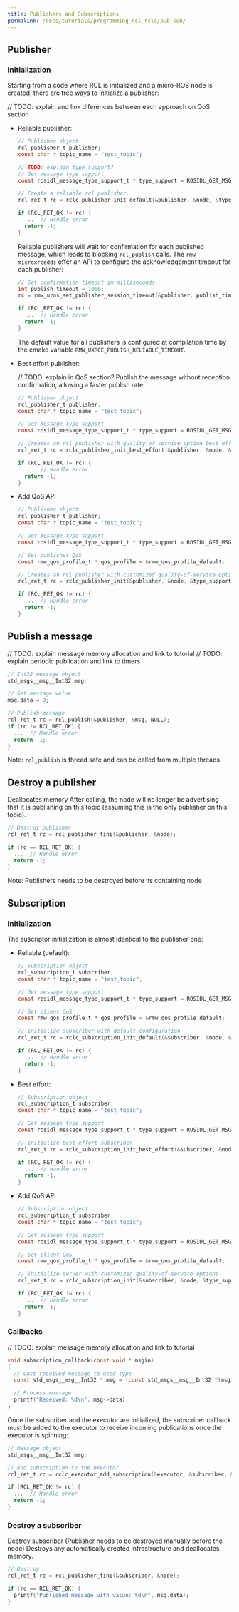 ```yaml
---
title: Publishers and Subscriptions
permalink: /docs/tutorials/programming_rcl_rclc/pub_sub/
---
```


## <a name="pub"/>Publisher

### <a name="pub_init"/>Initialization

Starting from a code where RCL is initialized and a micro-ROS node is created, there are tree ways to initialize a publisher:
  
// TODO: explain and link diferences between each approach on QoS section

- Reliable publisher:
  ```C
  // Publisher object
  rcl_publisher_t publisher;
  const char * topic_name = "test_topic";

  // TODO: explain type_support?
  // Get message type support
  const rosidl_message_type_support_t * type_support = ROSIDL_GET_MSG_TYPE_SUPPORT(std_msgs, msg, Int32);

  // Create a reliable rcl publisher.
  rcl_ret_t rc = rclc_publisher_init_default(&publisher, &node, &type_support, &topic_name);

  if (RCL_RET_OK != rc) {
    ...  // Handle error
    return -1;
  }
  ```
  
  Reliable publishers will wait for confirmation for each published message, which leads to blocking `rcl_publish` calls. The `rmw-microxrcedds` offer an API to configure the acknowledgement timeout for each publisher:

  ```C
  // Set confirmation timeout in milliseconds
  int publish_timeout = 1000; 
  rc = rmw_uros_set_publisher_session_timeout(&publisher, publish_timeout);

  if (RCL_RET_OK != rc) {
    ...  // Handle error
    return -1;
  }
  ```
  
  The default value for all publishers is configured at compilation time by the cmake variable `RMW_UXRCE_PUBLISH_RELIABLE_TIMEOUT`.

- Best effort publisher:

  // TODO: explain in QoS section?
  Publish the message without reception confirmation, allowing a faster publish rate.

  ```C
  // Publisher object
  rcl_publisher_t publisher;
  const char * topic_name = "test_topic";

  // Get message type support
  const rosidl_message_type_support_t * type_support = ROSIDL_GET_MSG_TYPE_SUPPORT(std_msgs, msg, Int32);

  // Creates an rcl publisher with quality-of-service option best effort
  rcl_ret_t rc = rclc_publisher_init_best_effort(&publisher, &node, &type_support, &topic_name);

  if (RCL_RET_OK != rc) {
    ...  // Handle error
    return -1;
  }
  ```

- Add QoS API

  ```C
  // Publisher object
  rcl_publisher_t publisher;
  const char * topic_name = "test_topic";

  // Get message type support
  const rosidl_message_type_support_t * type_support = ROSIDL_GET_MSG_TYPE_SUPPORT(std_msgs, msg, Int32);

  // Set publisher QoS
  const rmw_qos_profile_t * qos_profile = &rmw_qos_profile_default;

  // Creates an rcl publisher with customized quality-of-service options
  rcl_ret_t rc = rclc_publisher_init(&publisher, &node, &type_support, &topic_name, qos_profile);

  if (RCL_RET_OK != rc) {
    ...  // Handle error
    return -1;
  }
  ```

## <a name="pub_publish"/>Publish a message

// TODO: explain message memory allocation and link to tutorial
// TODO: explain periodic publication and link to timers
```C
// Int32 message object
std_msgs__msg__Int32 msg; 

// Set message value
msg.data = 0;

// Publish message
rcl_ret_t rc = rcl_publish(&publisher, &msg, NULL);
if (rc != RCL_RET_OK) {
  ...  // Handle error
  return -1;
}
```

Note: `rcl_publish` is thread safe and can be called from multiple threads
  
## <a name="pub_end"/>Destroy a publisher

Deallocates memory
After calling, the node will no longer be advertising that it is publishing
on this topic (assuming this is the only publisher on this topic).

```C
// Destroy publisher
rcl_ret_t rc = rcl_publisher_fini(&publisher, &node);

if (rc == RCL_RET_OK) {
  ...  // Handle error
  return -1;
}
```

Note: Publishers needs to be destroyed before its containing node

## <a name="sub"/>Subscription

### <a name="sub_init"/>Initialization

The suscriptor initialization is almost identical to the publisher one:

- Reliable (default):
  ```C
  // Subscription object
  rcl_subscription_t subscriber;
  const char * topic_name = "test_topic";

  // Get message type support
  const rosidl_message_type_support_t * type_support = ROSIDL_GET_MSG_TYPE_SUPPORT(std_msgs, msg, Int32);

  // Set client QoS
  const rmw_qos_profile_t * qos_profile = &rmw_qos_profile_default;

  // Initialize subscriber with default configuration
  rcl_ret_t rc = rclc_subscription_init_default(&subscriber, &node, &type_support, &topic_name);

  if (RCL_RET_OK != rc) {
    ...  // Handle error
    return -1;
  }
  ```

- Best effort:

  ```C
  // Subscription object
  rcl_subscription_t subscriber;
  const char * topic_name = "test_topic";

  // Get message type support
  const rosidl_message_type_support_t * type_support = ROSIDL_GET_MSG_TYPE_SUPPORT(std_msgs, msg, Int32);

  // Initialize best effort subscriber
  rcl_ret_t rc = rclc_subscription_init_best_effort(&subscriber, &node, &type_support, &topic_name);

  if (RCL_RET_OK != rc) {
    ...  // Handle error
    return -1;
  }
  ```

- Add QoS API

  ```C
  // Subscription object
  rcl_subscription_t subscriber;
  const char * topic_name = "test_topic";

  // Get message type support
  const rosidl_message_type_support_t * type_support = ROSIDL_GET_MSG_TYPE_SUPPORT(std_msgs, msg, Int32);

  // Set client QoS
  const rmw_qos_profile_t * qos_profile = &rmw_qos_profile_default;

  // Initialize server with customized quality-of-service options
  rcl_ret_t rc = rclc_subscription_init(&subscriber, &node, &type_support, &topic_name, qos_profile);

  if (RCL_RET_OK != rc) {
    ...  // Handle error
    return -1;
  }
  ```

### <a name="sub_callback"/>Callbacks

// TODO: explain message memory allocation and link to tutorial

```C
void subscription_callback(const void * msgin)
{
  // Cast received message to used type
  const std_msgs__msg__Int32 * msg = (const std_msgs__msg__Int32 *)msgin;

  // Process message
  printf("Received: %d\n", msg->data);
}
```

Once the subscriber and the executor are initialized, the subscriber callback must be added to the executor to receive incoming publications once the executor is spinning:

```C
// Message object
std_msgs__msg__Int32 msg;

// Add subscription to the executor
rcl_ret_t rc = rclc_executor_add_subscription(&executor, &subscriber, &msg, &subscription_callback, ON_NEW_DATA);

if (RCL_RET_OK != rc) {
  ...  // Handle error
  return -1;
}
```

### <a name="sub_end"/>Destroy a subscriber
Destroy subscriber (Publisher needs to be destroyed manually before the node)
Destroys any automatically created infrastructure and deallocates memory.

```C
// Destroy
rcl_ret_t rc = rcl_publisher_fini(&subscriber, &node);

if (rc == RCL_RET_OK) {
  printf("Published message with value: %d\n", msg.data);
}
```
